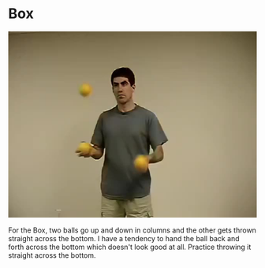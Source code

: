 # Box

![Box](/resources/videos/poster/box.jpg)

For the Box, two balls go up and down in columns and the other gets thrown straight across the bottom. I have a tendency to hand the ball back and forth across the bottom which doesn't look good at all. Practice throwing it straight across the bottom.

